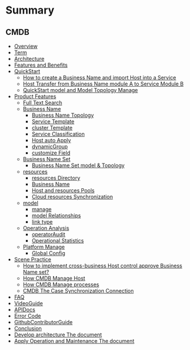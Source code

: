 # Summary 

 ## CMDB 
 * [Overview](UserGuide/Introduction/Overview.md) 
 * [Term](UserGuide/Term/Term.md) 
 * [Architecture](UserGuide/Architecture/Architecture.md) 
 * [Features and Benefits](UserGuide/Advantage/Advantages.md) 
 * [QuickStart]() 
    * [How to create a Business Name and import Host into a Service](UserGuide/QuickStart/case1.md) 
    * [Host Transfer from Business Name module A to Service Module B](UserGuide/QuickStart/case2.md) 
    * [QuickStart model and Model Topology Manage](UserGuide/QuickStart/case3.md) 
 * [Product Features]() 
    * [Full Text Search](UserGuide/Feature/Fulltext.md) 
    * [Business Name]() 
        * [Business Name Topology](UserGuide/Feature/BusinessTopology.md) 
        * [Service Template](UserGuide/Feature/ServiceTemp.md) 
        * [cluster Template](UserGuide/Feature/SetTemp.md) 
        * [Service Classification](UserGuide/Feature/ServiceType.md) 
        * [Host auto Apply](UserGuide/Feature/HostAuto.md) 
        * [dynamicGroup](UserGuide/Feature/CustomQuery.md) 
        * [customize Field](UserGuide/Feature/Customize.md) 
    * [Business Name Set]() 
        * [Business Name Set model & Topology](UserGuide/Feature/Business-set.md) 
    * [resources]() 
        * [resources Directory](UserGuide/Feature/Instance.md) 
        * [Business Name](UserGuide/Feature/BusinessManagement.md) 
        * [Host and resources Pools](UserGuide/Feature/ResourcePool.md) 
        * [Cloud resources Synchronization](UserGuide/Feature/CloudResource.md) 
    * [model]() 
        * [manage](UserGuide/Feature/Model.md) 
        * [model Relationships](UserGuide/Feature/ModelRelation.md) 
        * [link type](UserGuide/Feature/ModelRelationType.md) 
    * [Operation Analysis]() 
        * [operatorAudit](UserGuide/Feature/OperationalAudit.md) 
        * [Operational Statistics](UserGuide/Feature\Statistics.md) 
    * [Platform Manage]() 
        * [Global Config](UserGuide/Feature/global-settings.md) 
 * [Scene Practice]() 
    * [How to implement cross-business Host control approve Business Name set?](UserGuide/UserCase/Use-Business-set-to-cover-cross-business-host-manage.md)
    * [How CMDB Manage Host](UserGuide/UserCase/CMDB_management_hosts.md) 
    * [How CMDB Manage processes](UserGuide/UserCase/CMDB_management_process.md) 
    * [CMDB The Case Synchronization Connection](UserGuide/UserCase/CMDB_integration.md) 
 * [FAQ](UserGuide/FAQ/FAQ.md) 
 * [VideoGuide](../Vedios.md) 
 * [APIDocs](APIDocs/CC/README.md) 
 * [Error Code](../ErrorCode/cmdb.md) 
 * [GithubContributorGuide](https://github.com/TencentBlueKing/bk-cmdb)      
 * [Conclusion](UserGuide/Conclusion/Conclusion.md) 
 * [Develop architecture The document](Architecture/SUMMARY.md) 
 * [Apply Operation and Maintenance The document](Operation/SUMMARY.md) 